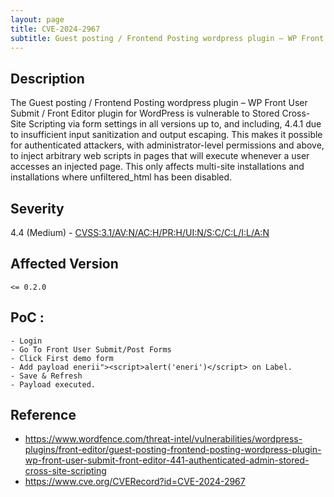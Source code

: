 ```yaml
---
layout: page
title: CVE-2024-2967
subtitle: Guest posting / Frontend Posting wordpress plugin – WP Front User Submit / Front Editor <= 4.4.1 - Authenticated (Admin+) Stored Cross-Site Scripting
---
```

## Description
The Guest posting / Frontend Posting wordpress plugin – WP Front User Submit / Front Editor plugin for WordPress is vulnerable to Stored Cross-Site Scripting via form settings in all versions up to, and including, 4.4.1 due to insufficient input sanitization and output escaping. This makes it possible for authenticated attackers, with administrator-level permissions and above, to inject arbitrary web scripts in pages that will execute whenever a user accesses an injected page. This only affects multi-site installations and installations where unfiltered_html has been disabled.

## Severity
 4.4 (Medium)  - [CVSS:3.1/AV:N/AC:H/PR:H/UI:N/S:C/C:L/I:L/A:N](https://www.first.org/cvss/calculator/3.1#CVSS:3.1/AV:N/AC:H/PR:H/UI:N/S:C/C:L/I:L/A:N)

## Affected Version
    <= 0.2.0

## PoC :
```
- Login
- Go To Front User Submit/Post Forms
- Click First demo form 
- Add payload enerii"><script>alert('eneri')</script> on Label.
- Save & Refresh
- Payload executed.
```

## Reference
- https://www.wordfence.com/threat-intel/vulnerabilities/wordpress-plugins/front-editor/guest-posting-frontend-posting-wordpress-plugin-wp-front-user-submit-front-editor-441-authenticated-admin-stored-cross-site-scripting
- https://www.cve.org/CVERecord?id=CVE-2024-2967



